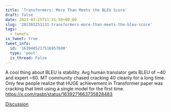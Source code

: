 ```yaml
---
title: 'Transformers: More Than Meets the BLEU Score'
draft: false
date: 2023-03-25T11:31:50+00:00
slug: '202303251131-transformers-more-than-meets-the-bleu-score'
tags:
  - tweets
is_tweet: true
tweet_info:
  id: '1639485217516957698'
  type: 'post'
  is_thread: False
---
```




A cool thing about BLEU is stability. Avg human translator gets BLEU of ~40 and expert ~60. MT community chased cracking 40 cleanly for a long time. Only few people realize that HUGE achievement in Transformer paper was cracking that limit using a single model for the first time. <https://x.com/rasbt/status/1639271663735828483>

[Discussion](https://x.com/sytelus/status/1639485217516957698)

